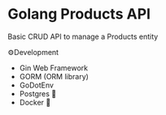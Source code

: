 # Golang Products API
Basic CRUD API to manage a Products entity

⚙️Development
- Gin Web Framework 
- GORM (ORM library)
- GoDotEnv 
- Postgres 🐘
- Docker 🐳
